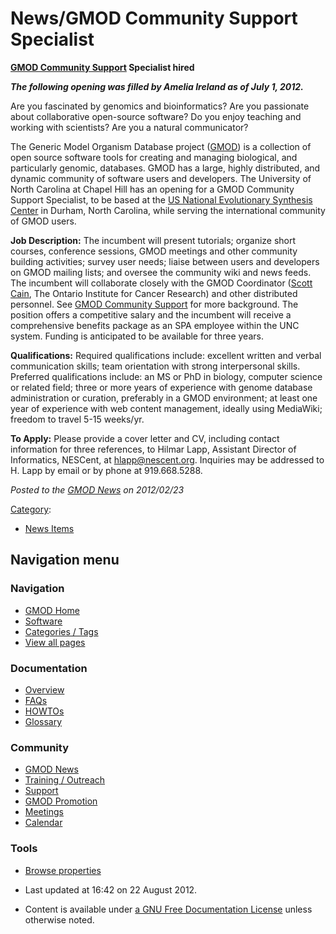 



<span id="top"></span>




# <span dir="auto">News/GMOD Community Support Specialist</span>









**[GMOD Community
Support](../GMOD_Community_Support "GMOD Community Support") Specialist
hired**

***The following opening was filled by Amelia Ireland as of July 1,
2012.***

Are you fascinated by genomics and bioinformatics? Are you passionate
about collaborative open-source software? Do you enjoy teaching and
working with scientists? Are you a natural communicator?

The Generic Model Organism Database project
(<a href="http://gmod.org" class="external text" rel="nofollow">GMOD</a>)
is a collection of open source software tools for creating and managing
biological, and particularly genomic, databases. GMOD has a large,
highly distributed, and dynamic community of software users and
developers. The University of North Carolina at Chapel Hill has an
opening for a GMOD Community Support Specialist, to be based at the
<a href="http://nescent.org" class="external text" rel="nofollow">US
National Evolutionary Synthesis Center</a> in Durham, North Carolina,
while serving the international community of GMOD users.

**Job Description:** The incumbent will present tutorials; organize
short courses, conference sessions, GMOD meetings and other community
building activities; survey user needs; liaise between users and
developers on GMOD mailing lists; and oversee the community wiki and
news feeds. The incumbent will collaborate closely with the GMOD
Coordinator ([Scott Cain](../User%253AScott "User%253AScott"), The Ontario
Institute for Cancer Research) and other distributed personnel. See
[GMOD Community
Support](../GMOD_Community_Support "GMOD Community Support") for more
background. The position offers a competitive salary and the incumbent
will receive a comprehensive benefits package as an SPA employee within
the UNC system. Funding is anticipated to be available for three years.

**Qualifications:** Required qualifications include: excellent written
and verbal communication skills; team orientation with strong
interpersonal skills. Preferred qualifications include: an MS or PhD in
biology, computer science or related field; three or more years of
experience with genome database administration or curation, preferably
in a GMOD environment; at least one year of experience with web content
management, ideally using MediaWiki; freedom to travel 5-15 weeks/yr.

**To Apply:** Please provide a cover letter and CV, including contact
information for three references, to Hilmar Lapp, Assistant Director of
Informatics, NESCent, at hlapp@nescent.org. Inquiries may be addressed
to H. Lapp by email or by phone at 919.668.5288.

  



*Posted to the [GMOD News](../GMOD_News "GMOD News") on 2012/02/23*






[Category](../Special%253ACategories "Special%253ACategories"):

- [News Items](../Category%253ANews_Items "Category%253ANews Items")






## Navigation menu







<a href="../Main_Page"
style="background-image: url(../../images/GMOD-cogs.png);"
title="Visit the main page"></a>


### Navigation



- <span id="n-GMOD-Home">[GMOD Home](../Main_Page)</span>
- <span id="n-Software">[Software](../GMOD_Components)</span>
- <span id="n-Categories-.2F-Tags">[Categories /
  Tags](../Categories)</span>
- <span id="n-View-all-pages">[View all
  pages](../Special:AllPages)</span>




### Documentation



- <span id="n-Overview">[Overview](../Overview)</span>
- <span id="n-FAQs">[FAQs](../Category%253AFAQ)</span>
- <span id="n-HOWTOs">[HOWTOs](../Category%253AHOWTO)</span>
- <span id="n-Glossary">[Glossary](../Glossary)</span>




### Community



- <span id="n-GMOD-News">[GMOD News](../GMOD_News)</span>
- <span id="n-Training-.2F-Outreach">[Training /
  Outreach](../Training_and_Outreach)</span>
- <span id="n-Support">[Support](../Support)</span>
- <span id="n-GMOD-Promotion">[GMOD Promotion](../GMOD_Promotion)</span>
- <span id="n-Meetings">[Meetings](../Meetings)</span>
- <span id="n-Calendar">[Calendar](../Calendar)</span>




### Tools

- <span id="t-smwbrowselink"><a href="../Special%253ABrowse/News-2FGMOD_Community_Support_Specialist"
  rel="smw-browse">Browse properties</a></span>



- <span id="footer-info-lastmod">Last updated at 16:42 on 22 August
  2012.</span>
<!-- - <span id="footer-info-viewcount">11,950 page views.</span> -->
- <span id="footer-info-copyright">Content is available under
  <a href="http://www.gnu.org/licenses/fdl-1.3.html" class="external"
  rel="nofollow">a GNU Free Documentation License</a> unless otherwise
  noted.</span>

<!-- -->



<!-- -->




